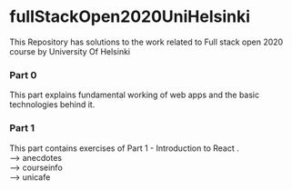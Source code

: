 # fullStackOpen2020UniHelsinki
This Repository has solutions to the work related to Full stack open 2020 course by University Of Helsinki
### Part 0
This part explains fundamental working of web apps and the basic technologies behind it. 

### Part 1
This part contains exercises of Part 1 - Introduction to React .<br />
    -->  anecdotes <br/>
    -->  courseinfo <br />
    -->  unicafe <br />

